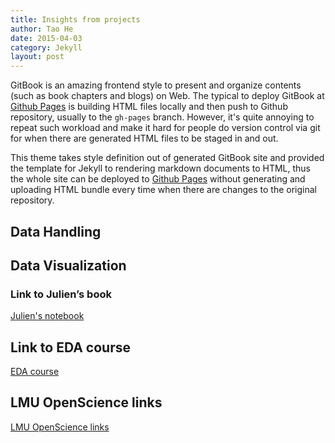 ```yaml
---
title: Insights from projects
author: Tao He
date: 2015-04-03
category: Jekyll
layout: post
---
```


GitBook is an amazing frontend style to present and organize contents (such as book chapters
and blogs) on Web. The typical to deploy GitBook at [Github Pages][1]
is building HTML files locally and then push to Github repository, usually to the `gh-pages`
branch. However, it's quite annoying to repeat such workload and make it hard for people do
version control via git for when there are generated HTML files to be staged in and out.

This theme takes style definition out of generated GitBook site and provided the template
for Jekyll to rendering markdown documents to HTML, thus the whole site can be deployed
to [Github Pages][1] without generating and uploading HTML bundle every time when there are
changes to the original repository.

[1]: https://pages.github.com




Data Handling
-------------



Data Visualization
-------------

### Link to Julien’s book
[Julien's notebook][1]

Link to EDA course
-------------
[EDA course][2]


LMU OpenScience links 
-------------
[LMU OpenScience links][3]


[1]: https://pages.github.com

[2]: https://eda.course.com

[3]: https://www.osc.uni-muenchen.de/index.html